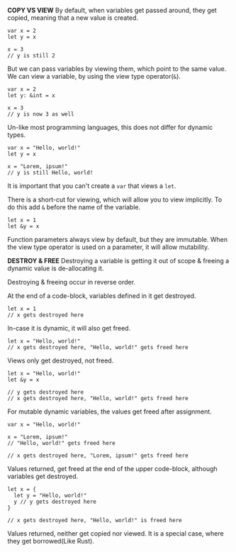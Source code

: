 **COPY VS VIEW**
By default, when variables get passed around, they get copied, meaning that a new value is created.
```
var x = 2
let y = x

x = 3
// y is still 2
```

But we can pass variables by viewing them, which point to the same value. We can view a variable, by using the view type operator(`&`).
```
var x = 2
let y: &int = x

x = 3
// y is now 3 as well
```

Un-like most programming languages, this does not differ for dynamic types.
```
var x = "Hello, world!"
let y = x

x = "Lorem, ipsum!"
// y is still Hello, world!
```

It is important that you can't create a `var` that views a `let`.

There is a short-cut for viewing, which will allow you to view implicitly. To do this add `&` before the name of the variable.
```
let x = 1
let &y = x
```

Function parameters always view by default, but they are immutable. When the view type operator is used on a parameter, it will allow mutability.

**DESTROY & FREE**
Destroying a variable is getting it out of scope & freeing a dynamic value is de-allocating it.

Destroying & freeing occur in reverse order.

At the end of a code-block, variables defined in it get destroyed.
```
let x = 1
// x gets destroyed here
```

In-case it is dynamic, it will also get freed.
```
let x = "Hello, world!"
// x gets destroyed here, "Hello, world!" gets freed here
```

Views only get destroyed, not freed.
```
let x = "Hello, world!"
let &y = x

// y gets destroyed here
// x gets destroyed here, "Hello, world!" gets freed here
```

For mutable dynamic variables, the values get freed after assignment.
```
var x = "Hello, world!"

x = "Lorem, ipsum!"
// "Hello, world!" gets freed here

// x gets destroyed here, "Lorem, ipsum!" gets freed here
```

Values returned, get freed at the end of the upper code-block, although variables get destroyed.
```
let x = {
  let y = "Hello, world!"
  y // y gets destroyed here
}

// x gets destroyed here, "Hello, world!" is freed here
```

Values returned, neither get copied nor viewed. It is a special case, where they get borrowed(Like Rust).
